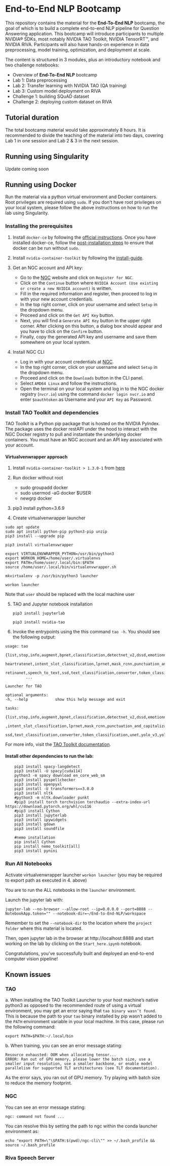 # End-to-End NLP Bootcamp

This repository contains the material for the **End-To-End NLP** bootcamp, the goal of which is to build a complete end-to-end NLP pipeline for Question Answering application. This bootcamp will introduce participants to multiple NVIDIA® SDKs, most notably NVIDIA TAO Toolkit, NVIDIA TensorRT™, and NVIDIA RIVA. Participants will also have hands-on experience in data preprocessing, model training, optimization, and deployment at scale.

The content is structured in 3 modules, plus an introductory notebook and two challenge notebooks:
- Overview of **End-To-End NLP** bootcamp
- Lab 1: Data preprocessing
- Lab 2: Transfer learning with NVIDIA TAO (QA training)
- Lab 3: Custom model deployment on RIVA 
- Challenge 1: building SQuAD dataset 
- Challenge 2: deploying custom dataset on RIVA


## Tutorial duration

The total bootcamp material would take approximately 8 hours. It is recommended to divide the teaching of the material into two days, covering Lab 1 in one session and Lab 2 & 3 in the next session.

## Running using Singularity

Update coming soon




## Running using Docker

Run the material via a python virtual environment and Docker containers. Root privileges are required using `sudo`. If you don't have root privileges on your local system, please follow the above instructions on how to run the lab using Singularity.

### Installing the prerequisites

1. Install `docker-ce` by following the [official instructions](https://docs.docker.com/engine/install/). Once you have installed docker-ce, follow the [post-installation steps](https://docs.docker.com/engine/install/linux-postinstall/) to ensure that docker can be run without `sudo`.

2. Install `nvidia-container-toolkit` by following the [install-guide](https://docs.nvidia.com/datacenter/cloud-native/container-toolkit/install-guide.html).

3. Get an NGC account and API key:
    - Go to the [NGC](https://ngc.nvidia.com/) website and click on `Register for NGC`.
    - Click on the `Continue` button where `NVIDIA Account (Use existing or create a new NVIDIA account)` is written.
    - Fill in the required information and register, then proceed to log in with your new account credentials.
    - In the top right corner, click on your username and select `Setup` in the dropdown menu.
    - Proceed and click on the `Get API Key` button.
    - Next, you will find a `Generate API Key` button in the upper right corner. After clicking on this button, a dialog box should appear and you have to click on the `Confirm` button.
    - Finally, copy the generated API key and username and save them somewhere on your local system.


4. Install NGC CLI
    - Log in with your account credentials at [NGC](https://ngc.nvidia.com/).
    - In the top right corner, click on your username and select `Setup` in the dropdown menu.
    - Proceed and click on the `Downloads` button in the CLI panel.
    - Select `AMD64 Linux` and follow the instructions.
    - Open the terminal on your local system and log in to the NGC docker registry (`nvcr.io`) using the command `docker login nvcr.io` and enter `$oauthtoken` as Username and your `API Key` as Password.  

### Install TAO Toolkit and dependencies

TAO Toolkit is a Python pip package that is hosted on the NVIDIA PyIndex. The package uses the docker restAPI under the hood to interact with the NGC Docker registry to pull and instantiate the underlying docker containers. You must have an NGC account and an API key associated with your account.

#### Virtualvenwrapper approach

1. Install `nvidia-container-toolkit > 1.3.0-1` from [here](https://docs.nvidia.com/datacenter/cloud-native/container-toolkit/install-guide.html)

2. Run docker without root 

    - sudo groupadd docker
    - sudo usermod  -aG docker $USER
    - newgrp docker 

3. pip3 install python=3.6.9

4. Create virtualvenwrapper launcher
```
sudo apt update
sudo apt install python-pip python3-pip unzip
pip3 install --upgrade pip

pip3 install virtualenvwrapper

export VIRTUALENVWRAPPER_PYTHON=/usr/bin/python3
export WORKON_HOME=/home/user/.virtualenvs
export PATH=/home/user/.local/bin:$PATH
source /home/user/.local/bin/virtualenvwrapper.sh

mkvirtualenv -p /usr/bin/python3 launcher

workon launcher
```
Note that `user` should be replaced with the local machine user

5. TAO and Jupyter notebook installation
    
    `pip3 install jupyterlab`

    `pip3 install nvidia-tao`


6. Invoke the entrypoints using the this command `tao -h`. You should see the following output:
```
usage: tao 
         {list,stop,info,augment,bpnet,classification,detectnet_v2,dssd,emotionnet,faster_rcnn,fpenet,gazenet,gesturenet,
         heartratenet,intent_slot_classification,lprnet,mask_rcnn,punctuation_and_capitalization,question_answering,
         retinanet,speech_to_text,ssd,text_classification,converter,token_classification,unet,yolo_v3,yolo_v4,yolo_v4_tiny}
         ...

Launcher for TAO

optional arguments:
-h, --help            show this help message and exit

tasks:
      {list,stop,info,augment,bpnet,classification,detectnet_v2,dssd,emotionnet,faster_rcnn,fpenet,gazenet,gesturenet,heartratenet
      ,intent_slot_classification,lprnet,mask_rcnn,punctuation_and_capitalization,question_answering,retinanet,speech_to_text,
      ssd,text_classification,converter,token_classification,unet,yolo_v3,yolo_v4,yolo_v4_tiny}
```

   For more info, visit the [TAO Toolkit documentation](https://docs.nvidia.com/tao/tao-toolkit/text/tao_toolkit_quick_start_guide.html).

#### Install other dependencies to run the lab:
```
    pip3 install spacy-langdetect
    pip3 install -U spacy[cuda114]
    python3 -m spacy download en_core_web_sm 
    pip3 install pyspellchecker
    pip3 install openpyxl
    pip3 install -U transformers==3.0.0
    pip3 install nltk
    #python3 -m nltk.downloader punkt
    #pip3 install torch torchvision torchaudio --extra-index-url https://download.pytorch.org/whl/cu116
    #pip3 install Cython   
    pip3 install jupyterlab
    pip3 install ipywidgets
    pip3 install gdown
    pip3 install soundfile
    
    #nemo installation
    pip install Cython
    pip install nemo_toolkit[all]
    pip3 install pynini
```

### Run All Notebooks

Activate virtualvenwrapper launcher `workon launcher` (you may be required to export path as executed in 4. above) 
    
You are to run the ALL notebooks in the `launcher` environment.

Launch the jupyter lab with:

`jupyter-lab --no-browser --allow-root --ip=0.0.0.0 --port=8888 --NotebookApp.token="" --notebook-dir=~/End-to-End-NLP/workspace` 

Remember to set the `--notebook-dir` to the location where the `project folder` where this material is located.

Then, open jupyter lab in the browser at http://localhost:8888 and start working on the lab by clicking on the `Start_here.ipynb` notebook.


Congratulations, you've successfully built and deployed an end-to-end computer vision pipeline!

## Known issues

### TAO

a. When installing the TAO Toolkit Launcher to your host machine’s native python3 as opposed to the recommended route of using a virtual environment, you may get an error saying that `tao binary wasn’t found`. This is because the path to your `tao` binary installed by pip wasn’t added to the `PATH` environment variable in your local machine. In this case, please run the following command:

`export PATH=$PATH:~/.local/bin`

b. When training, you can see an error message stating:
```
Resource exhausted: OOM when allocating tensor...
ERROR: Ran out of GPU memory, please lower the batch size, use a smaller input resolution, use a smaller backbone, or enable model parallelism for supported TLT architectures (see TLT documentation).
```
As the error says, you ran out of GPU memory. Try playing with batch size to reduce the memory footprint.

### NGC

You can see an error message stating:

`ngc: command not found ...`

You can resolve this by setting the path to ngc within the conda launcher environment as:

`echo "export PATH=\"\$PATH:$(pwd)/ngc-cli\"" >> ~/.bash_profile && source ~/.bash_profile`

### Riva Speech Server

